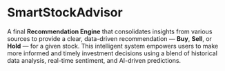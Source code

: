 # SmartStockAdvisor

A final **Recommendation Engine** that consolidates insights from various sources to provide a clear, data-driven recommendation — **Buy**, **Sell**, or **Hold** — for a given stock. This intelligent system empowers users to make more informed and timely investment decisions using a blend of historical data analysis, real-time sentiment, and AI-driven predictions.
